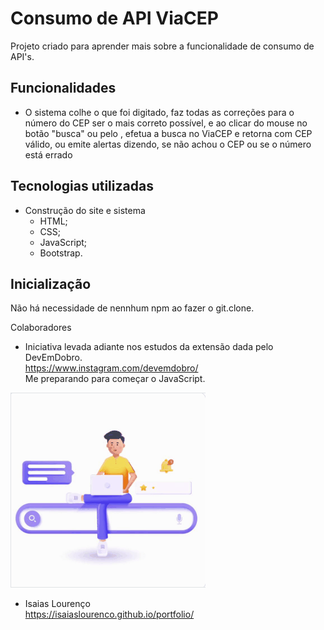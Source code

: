 # Consumo de API ViaCEP

Projeto criado para aprender mais sobre a funcionalidade de consumo de API's. 

## Funcionalidades

- O sistema colhe o que foi digitado, faz todas as correções para o número do CEP ser o mais correto possível, e ao clicar do mouse no botão "busca" ou pelo <enter>, efetua a busca no ViaCEP e retorna com CEP válido, ou emite alertas dizendo, se não achou o CEP ou se o número está errado 

## Tecnologias utilizadas

- Construção do site e sistema 
    - HTML;
    - CSS;
    - JavaScript;
    - Bootstrap.

## Inicialização

Não há necessidade de nennhum npm ao fazer o git.clone.

Colaboradores

- Iniciativa levada adiante nos estudos da extensão dada pelo DevEmDobro.<br> https://www.instagram.com/devemdobro/ <br> Me preparando para começar o JavaScript.

<img src="./assets/images/apisquery.gif" alt="API's query">

- Isaias Lourenço<br> https://isaiaslourenco.github.io/portfolio/